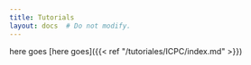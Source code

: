 ```yaml
---
title: Tutorials
layout: docs  # Do not modify.
---
```

here goes
[here goes]({{< ref "/tutoriales/ICPC/index.md" >}})
